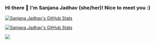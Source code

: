 ### Hi there 👋 I'm Sanjana Jadhav (she/her)! Nice to meet you :) 

[![Sanjana Jadhav's GitHub Stats](https://github-readme-stats.vercel.app/api?username=sanjanajadhavv&show_icons=true&bg_color=DEG,ddd6f3,faaca8#gh-dark-mode-only)](https://github.com/sanjanajadhavv/github-readme-stats#gh-dark-mode-only)

[![Sanjana Jadhav's GitHub Stats](https://github-readme-stats.vercel.app/api?username=sanjanajadhavv&show_icons=true&bg_color=DEG,ddd6f3,faaca8#gh-light-mode-only)](https://github.com/sanjanajadhavv/github-readme-stats#gh-light-mode-only)

![](https://komarev.com/ghpvc/?username=sanjanajadhavv&color=dc143c&&style=flat)
